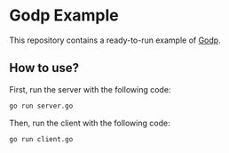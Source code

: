 # Godp Example
This repository contains a ready-to-run example  of [Godp]("https://github.com/omidfth/godp").
## How to use?
First, run the server with the following code:
```sh
go run server.go
```

Then, run the client with the following code:
```sh
go run client.go
``````